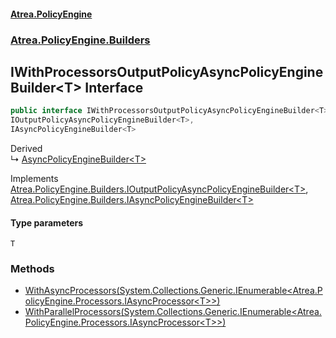 #### [Atrea.PolicyEngine](./index.md 'index')
### [Atrea.PolicyEngine.Builders](./Atrea-PolicyEngine-Builders.md 'Atrea.PolicyEngine.Builders')
## IWithProcessorsOutputPolicyAsyncPolicyEngineBuilder&lt;T&gt; Interface
```csharp
public interface IWithProcessorsOutputPolicyAsyncPolicyEngineBuilder<T> :
IOutputPolicyAsyncPolicyEngineBuilder<T>,
IAsyncPolicyEngineBuilder<T>
```
Derived  
&#8627; [AsyncPolicyEngineBuilder&lt;T&gt;](./Atrea-PolicyEngine-Builders-AsyncPolicyEngineBuilder-T-.md 'Atrea.PolicyEngine.Builders.AsyncPolicyEngineBuilder&lt;T&gt;')  

Implements [Atrea.PolicyEngine.Builders.IOutputPolicyAsyncPolicyEngineBuilder&lt;](./Atrea-PolicyEngine-Builders-IOutputPolicyAsyncPolicyEngineBuilder-T-.md 'Atrea.PolicyEngine.Builders.IOutputPolicyAsyncPolicyEngineBuilder&lt;T&gt;')[T](#Atrea-PolicyEngine-Builders-IWithProcessorsOutputPolicyAsyncPolicyEngineBuilder-T--T 'Atrea.PolicyEngine.Builders.IWithProcessorsOutputPolicyAsyncPolicyEngineBuilder&lt;T&gt;.T')[&gt;](./Atrea-PolicyEngine-Builders-IOutputPolicyAsyncPolicyEngineBuilder-T-.md 'Atrea.PolicyEngine.Builders.IOutputPolicyAsyncPolicyEngineBuilder&lt;T&gt;'), [Atrea.PolicyEngine.Builders.IAsyncPolicyEngineBuilder&lt;](./Atrea-PolicyEngine-Builders-IAsyncPolicyEngineBuilder-T-.md 'Atrea.PolicyEngine.Builders.IAsyncPolicyEngineBuilder&lt;T&gt;')[T](#Atrea-PolicyEngine-Builders-IWithProcessorsOutputPolicyAsyncPolicyEngineBuilder-T--T 'Atrea.PolicyEngine.Builders.IWithProcessorsOutputPolicyAsyncPolicyEngineBuilder&lt;T&gt;.T')[&gt;](./Atrea-PolicyEngine-Builders-IAsyncPolicyEngineBuilder-T-.md 'Atrea.PolicyEngine.Builders.IAsyncPolicyEngineBuilder&lt;T&gt;')  
#### Type parameters
<a name='Atrea-PolicyEngine-Builders-IWithProcessorsOutputPolicyAsyncPolicyEngineBuilder-T--T'></a>
`T`  
  
### Methods
- [WithAsyncProcessors(System.Collections.Generic.IEnumerable&lt;Atrea.PolicyEngine.Processors.IAsyncProcessor&lt;T&gt;&gt;)](./Atrea-PolicyEngine-Builders-IWithProcessorsOutputPolicyAsyncPolicyEngineBuilder-T--WithAsyncProcessors(System-Collections-Generic-IEnumerable-Atrea-PolicyEngine-Processors-IAsyncProcessor-T--).md 'Atrea.PolicyEngine.Builders.IWithProcessorsOutputPolicyAsyncPolicyEngineBuilder&lt;T&gt;.WithAsyncProcessors(System.Collections.Generic.IEnumerable&lt;Atrea.PolicyEngine.Processors.IAsyncProcessor&lt;T&gt;&gt;)')
- [WithParallelProcessors(System.Collections.Generic.IEnumerable&lt;Atrea.PolicyEngine.Processors.IAsyncProcessor&lt;T&gt;&gt;)](./Atrea-PolicyEngine-Builders-IWithProcessorsOutputPolicyAsyncPolicyEngineBuilder-T--WithParallelProcessors(System-Collections-Generic-IEnumerable-Atrea-PolicyEngine-Processors-IAsyncProcessor-T--).md 'Atrea.PolicyEngine.Builders.IWithProcessorsOutputPolicyAsyncPolicyEngineBuilder&lt;T&gt;.WithParallelProcessors(System.Collections.Generic.IEnumerable&lt;Atrea.PolicyEngine.Processors.IAsyncProcessor&lt;T&gt;&gt;)')
